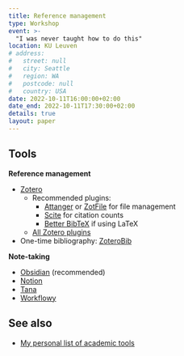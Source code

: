 ```yaml
---
title: Reference management
type: Workshop
event: >- 
  "I was never taught how to do this"
location: KU Leuven
# address:
#   street: null
#   city: Seattle
#   region: WA
#   postcode: null
#   country: USA
date: 2022-10-11T16:00:00+02:00
date_end: 2022-10-11T17:30:00+02:00
details: true
layout: paper
---
```


## Tools

**Reference management**

- [Zotero](https://www.zotero.org/download/)
  - Recommended plugins:
    - [Attanger](https://github.com/MuiseDestiny/zotero-attanger) or [ZotFile](https://www.zotfile.com/) for file management
    - [Scite](https://github.com/scitedotai/scite-zotero-plugin) for citation counts
    - [Better BibTeX](https://retorque.re/zotero-better-bibtex/) if using LaTeX
  - [All Zotero plugins](https://www.zotero.org/support/plugins)
- One-time bibliography: [ZoteroBib](https://zbib.org/)

**Note-taking**

- [Obsidian](https://obsidian.md/) (recommended)
- [Notion](https://www.notion.so/)
- [Tana](https://tana.inc/)
- [Workflowy](https://workflowy.com/invite/3165e47f.lnx)

## See also

- [My personal list of academic tools](https://workflowy.com/s/Ek0F.g9No2FH6Os)
